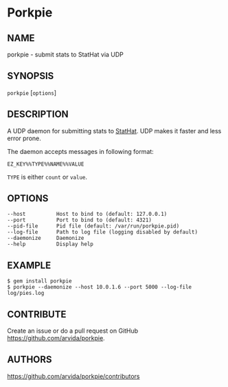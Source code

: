 # Porkpie

## NAME

porkpie - submit stats to StatHat via UDP

## SYNOPSIS

`porkpie` [`options`] 

## DESCRIPTION

A UDP daemon for submitting stats to [StatHat](http://stathat.com). UDP makes it faster and less error prone.

The daemon accepts messages in following format:

	EZ_KEY%%TYPE%%NAME%%VALUE
	
`TYPE` is either `count` or `value`.
	
## OPTIONS

	--host 			Host to bind to (default: 127.0.0.1)
	--port 			Port to bind to (default: 4321)
	--pid-file		Pid file (default: /var/run/porkpie.pid)
	--log-file		Path to log file (logging disabled by default)
	--daemonize		Daemonize
	--help			Display help	
	
## EXAMPLE

	$ gem install porkpie
	$ porkpie --daemonize --host 10.0.1.6 --port 5000 --log-file log/pies.log

## CONTRIBUTE

Create an issue or do a pull request on GitHub <https://github.com/arvida/porkpie>.
	
## AUTHORS

<https://github.com/arvida/porkpie/contributors>
